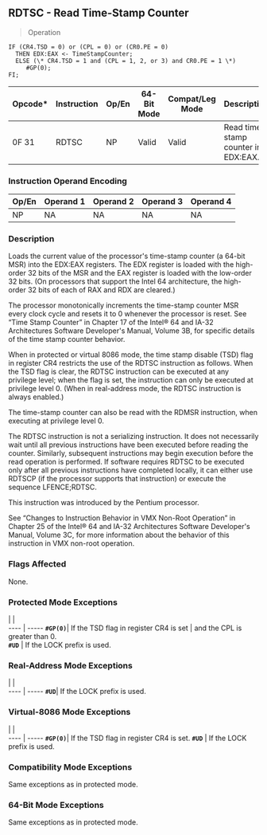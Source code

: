 ## RDTSC - Read Time-Stamp Counter

> Operation

``` slim
IF (CR4.TSD = 0) or (CPL = 0) or (CR0.PE = 0)
  THEN EDX:EAX <- TimeStampCounter;
  ELSE (\* CR4.TSD = 1 and (CPL = 1, 2, or 3) and CR0.PE = 1 \*)
     #GP(0);
FI;

```

 Opcode\*| Instruction| Op/En| 64-Bit Mode| Compat/Leg Mode| Description                          
 ---  | --- | --- | --- | --- | ---
 0F 31  | RDTSC      | NP   | Valid      | Valid          | Read time-stamp counter into EDX:EAX.

### Instruction Operand Encoding
 Op/En| Operand 1| Operand 2| Operand 3| Operand 4
 ---  | --- | --- | --- | ---
 NP   | NA       | NA       | NA       | NA       

### Description
Loads the current value of the processor's time-stamp counter (a 64-bit MSR)
into the EDX:EAX registers. The EDX register is loaded with the high-order 32
bits of the MSR and the EAX register is loaded with the low-order 32 bits. (On
processors that support the Intel 64 architecture, the high-order 32 bits of
each of RAX and RDX are cleared.)

The processor monotonically increments the time-stamp counter MSR every clock
cycle and resets it to 0 whenever the processor is reset. See “Time Stamp Counter”
in Chapter 17 of the Intel® 64 and IA-32 Architectures Software Developer's
Manual, Volume 3B, for specific details of the time stamp counter behavior.

When in protected or virtual 8086 mode, the time stamp disable (TSD) flag in
register CR4 restricts the use of the RDTSC instruction as follows. When the
TSD flag is clear, the RDTSC instruction can be executed at any privilege level;
when the flag is set, the instruction can only be executed at privilege level
0. (When in real-address mode, the RDTSC instruction is always enabled.)

The time-stamp counter can also be read with the RDMSR instruction, when executing
at privilege level 0.

The RDTSC instruction is not a serializing instruction. It does not necessarily
wait until all previous instructions have been executed before reading the counter.
Similarly, subsequent instructions may begin execution before the read operation
is performed. If software requires RDTSC to be executed only after all previous
instructions have completed locally, it can either use RDTSCP (if the processor
supports that instruction) or execute the sequence LFENCE;RDTSC.

This instruction was introduced by the Pentium processor.

See “Changes to Instruction Behavior in VMX Non-Root Operation” in Chapter 25
of the Intel® 64 and IA-32 Architectures Software Developer's Manual, Volume
3C, for more information about the behavior of this instruction in VMX non-root
operation.



### Flags Affected
None.


### Protected Mode Exceptions
   | |  
---- | -----
 **``#GP(0)``**| If the TSD flag in register CR4 is set
       | and the CPL is greater than 0.        
 **``#UD``**   | If the LOCK prefix is used.           

### Real-Address Mode Exceptions
   | |  
---- | -----
 **``#UD``**| If the LOCK prefix is used.

### Virtual-8086 Mode Exceptions
   | |  
---- | -----
 **``#GP(0)``**| If the TSD flag in register CR4 is set.
 **``#UD``**   | If the LOCK prefix is used.            

### Compatibility Mode Exceptions
Same exceptions as in protected mode.


### 64-Bit Mode Exceptions
Same exceptions as in protected mode.
